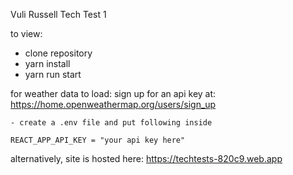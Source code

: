 Vuli Russell Tech Test 1

to view: 
- clone repository
- yarn install
- yarn run start

for weather data to load:
    sign up for an api key at: https://home.openweathermap.org/users/sign_up
    
    - create a .env file and put following inside
    
    REACT_APP_API_KEY = "your api key here"

alternatively, site is hosted here: https://techtests-820c9.web.app
